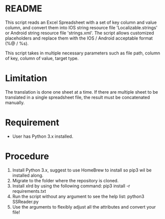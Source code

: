 # README

This script reads an Excel Spreadsheet with a set of key column and value column, and convert them into IOS string
resource file 'Localizable.strings' or Android string resource file 'strings.xml'. The script allows customized
placeholders and replace them with the IOS / Android acceptable format (%@ / %s).

This script takes in multiple necessary parameters such as file path, column of key, column of value, target type.

# Limitation
The translation is done one sheet at a time. If there are multiple sheet to be translated in a single spreadsheet file,
the result must be concatenated manually.

# Requirement
- User has Python 3.x installed.

# Procedure

1. Install Python 3.x, suggest to use HomeBrew to install so pip3 wil be installed along.
2. Migrate to the folder where the repository is cloned.
3. Install xlrd by using the following command:
pip3 install -r requirements.txt
4. Run the script without any argument to see the help list:
python3 SSReader.py
5. Use the arguments to flexibly adjust all the attributes and convert your file!
